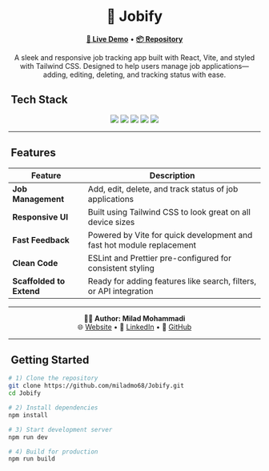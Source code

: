 <h1 align="center">💼 Jobify</h1>

<p align="center">
  <a href="#"><b>🔗 Live Demo</b></a> •
  <a href="https://github.com/miladmo68/Jobify"><b>📦 Repository</b></a>
</p>

<p align="center">
  A sleek and responsive job tracking app built with React, Vite, and styled with Tailwind CSS. Designed to help users manage job applications—adding, editing, deleting, and tracking status with ease.
</p>



## ​ Tech Stack

<p align="center">
  <img src="https://img.shields.io/badge/React-18-blue?style=for-the-badge&logo=react&logoColor=white" />
  <img src="https://img.shields.io/badge/Vite-latest-orange?style=for-the-badge&logo=vite&logoColor=white" />
  <img src="https://img.shields.io/badge/TailwindCSS-3-38b2ac?style=for-the-badge&logo=tailwindcss&logoColor=white" />
  <img src="https://img.shields.io/badge/ESLint-configured-4B32C3?style=for-the-badge&logo=eslint&logoColor=white" />
  <img src="https://img.shields.io/badge/Prettier-setup-F7B93E?style=for-the-badge&logo=prettier&logoColor=black" />
</p>

---

## ​ Features

| Feature | Description |
| --- | --- |
|  **Job Management** | Add, edit, delete, and track status of job applications |
|  **Responsive UI** | Built using Tailwind CSS to look great on all device sizes |
|  **Fast Feedback** | Powered by Vite for quick development and fast hot module replacement |
|  **Clean Code** | ESLint and Prettier pre-configured for consistent styling |
|  **Scaffolded to Extend** | Ready for adding features like search, filters, or API integration |

---

<p align="center">
  <b>👨‍💻 Author: Milad Mohammadi</b><br>
  🌐 <a href="https://miladweb.com">Website</a> • 💼 <a href="https://linkedin.com/in/miladmo68">LinkedIn</a> • 🐙 <a href="https://github.com/miladmo68">GitHub</a>
</p>

---

## ​ Getting Started

```bash
# 1) Clone the repository
git clone https://github.com/miladmo68/Jobify.git
cd Jobify

# 2) Install dependencies
npm install

# 3) Start development server
npm run dev

# 4) Build for production
npm run build
